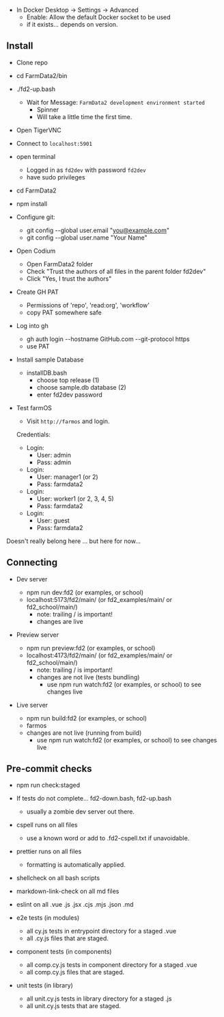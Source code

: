 - In Docker Desktop -> Settings -> Advanced
  - Enable: Allow the default Docker socket to be used
  - if it exists... depends on version.

## Install

- Clone repo
- cd FarmData2/bin
- ./fd2-up.bash
  - Wait for Message: `FarmData2 development environment started`
    - Spinner
    - Will take a little time the first time.
- Open TigerVNC
- Connect to `localhost:5901`
- open terminal
  - Logged in as `fd2dev` with password `fd2dev`
  - have sudo privileges
- cd FarmData2
- npm install
- Configure git:
  - git config --global user.email "you@example.com"
  - git config --global user.name "Your Name"
- Open Codium
  - Open FarmData2 folder
  - Check "Trust the authors of all files in the parent folder fd2dev"
  - Click "Yes, I trust the authors"
- Create GH PAT
  - Permissions of 'repo', 'read:org', 'workflow'
  - copy PAT somewhere safe
- Log into gh
  - gh auth login --hostname GitHub.com --git-protocol https
  - use PAT
- Install sample Database

  - installDB.bash
    - choose top release (1)
    - choose sample.db database (2)
    - enter fd2dev password

- Test farmOS

  - Visit `http://farmos` and login.

  Credentials:

  - Login:
    - User: admin
    - Pass: admin
  - Login:
    - User: manager1 (or 2)
    - Pass: farmdata2
  - Login:
    - User: worker1 (or 2, 3, 4, 5)
    - Pass: farmdata2
  - Login:
    - User: guest
    - Pass: farmdata2

Doesn't really belong here ... but here for now...

## Connecting

- Dev server

  - npm run dev:fd2 (or examples, or school)
  - localhost:5173/fd2/main/ (or fd2_examples/main/ or fd2_school/main/)
    - note: trailing / is important!
    - changes are live

- Preview server

  - npm run preview:fd2 (or examples, or school)
  - localhost:4173/fd2/main/ (or fd2_examples/main/ or fd2_school/main/)
    - note: trailing / is important!
    - changes are not live (tests bundling)
      - use npm run watch:fd2 (or examples, or school) to see changes live

- Live server

  - npm run build:fd2 (or examples, or school)
  - farmos
  - changes are not live (running from build)
    - use npm run watch:fd2 (or examples, or school) to see changes live

## Pre-commit checks

- npm run check:staged
- If tests do not complete... fd2-down.bash, fd2-up.bash

  - usually a zombie dev server out there.

- cspell runs on all files
  - use a known word or add to .fd2-cspell.txt if unavoidable.
- prettier runs on all files
  - formatting is automatically applied.
- shellcheck on all bash scripts
- markdown-link-check on all md files
- eslint on all .vue .js .jsx .cjs .mjs .json .md
- e2e tests (in modules)
  - all cy.js tests in entrypoint directory for a staged .vue
  - all .cy.js files that are staged.
- component tests (in components)
  - all comp.cy.js tests in component directory for a staged .vue
  - all comp.cy.js files that are staged.
- unit tests (in library)
  - all unit.cy.js tests in library directory for a staged .js
  - all unit.cy.js tests that are staged.
